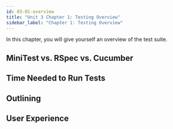 ```yaml
---
id: 03-01-overview
title: "Unit 3 Chapter 1: Testing Overview"
sidebar_label: "Chapter 1: Testing Overview"
---
```


In this chapter, you will give yourself an overview of the test suite.

## MiniTest vs. RSpec vs. Cucumber

## Time Needed to Run Tests

## Outlining

## User Experience
